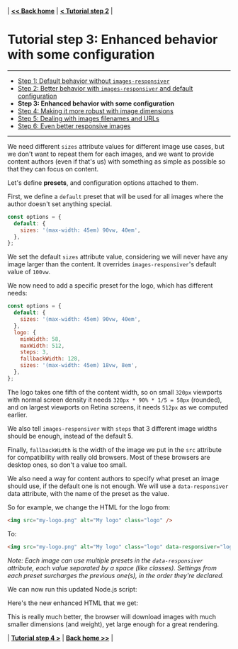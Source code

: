 | **[<< Back home](/images-responsiver/#documentation)** | **[< Tutorial step 2](/images-responsiver/tutorial-02-images-responsiver-default.html)** |

# Tutorial step 3: Enhanced behavior with some configuration

----

- [Step 1: Default behavior without `images-responsiver`](https://nhoizey.github.io/images-responsiver/tutorial-01-without-images-responsiver.html)
- [Step 2: Better behavior with `images-responsiver` and default configuration](https://nhoizey.github.io/images-responsiver/tutorial-02-images-responsiver-default.html)
- **Step 3: Enhanced behavior with some configuration**
- [Step 4: Making it more robust with image dimensions](https://nhoizey.github.io/images-responsiver/tutorial-04-images-dimensions.html)
- [Step 5: Dealing with images filenames and URLs](https://nhoizey.github.io/images-responsiver/tutorial-05-images-urls.html)
- [Step 6: Even better responsive images](https://nhoizey.github.io/images-responsiver/tutorial-06-even-better-responsive-images.html)

----

We need different `sizes` attribute values for different image use cases, but we don't want to repeat them for each images, and we want to provide content authors (even if that's us) with something as simple as possible so that they can focus on content.

Let's define **presets**, and configuration options attached to them.

First, we define a `default` preset that will be used for all images where the author doesn't set anything special.

```javascript
const options = {
  default: {
    sizes: '(max-width: 45em) 90vw, 40em',
  },
};
```

We set the default `sizes` attribute value, considering we will never have any image larger than the content. It overrides `images-responsiver`'s default value of `100vw`.

We now need to add a specific preset for the logo, which has different needs:

```javascript
const options = {
  default: {
    sizes: '(max-width: 45em) 90vw, 40em',
  },
  logo: {
    minWidth: 58,
    maxWidth: 512,
    steps: 3,
    fallbackWidth: 128,
    sizes: '(max-width: 45em) 18vw, 8em',
  },
};
```

The logo takes one fifth of the content width, so on small `320px` viewports with normal screen density it needs `320px * 90% * 1/5 = 58px` (rounded), and on largest viewports on Retina screens, it needs `512px` as we computed earlier.

We also tell `images-responsiver` with `steps` that 3 different image widths should be enough, instead of the default 5.

Finally, `fallbackWidth` is the width of the image we put in the `src` attribute for compatibility with really old browsers. Most of these browsers are desktop ones, so don't a value too small.

We also need a way for content authors to specify what preset an image should use, if the default one is not enough. We will use a `data-responsiver` data attribute, with the name of the preset as the value.

So for example, we change the HTML for the logo from:

```html
<img src="my-logo.png" alt="My logo" class="logo" />
```

To:

```html
<img src="my-logo.png" alt="My logo" class="logo" data-responsiver="logo" />
```

_Note: Each image can use multiple presets in the `data-responsiver` attribute, each value separated by a space (like classes). Settings from each preset surcharges the previous one(s), in the order they're declared._

We can now run this updated Node.js script:

<script src="https://gist-it.appspot.com/github/nhoizey/images-responsiver/raw/master/docs/examples/03-images-responsiver-simple-configuration/run.js?footer=minimal"></script>

Here's the new enhanced HTML that we get:

<script src="https://gist-it.appspot.com/github/nhoizey/images-responsiver/raw/master/docs/examples/03-images-responsiver-simple-configuration/page-enhanced.html?footer=minimal"></script>

This is really much better, the browser will download images with much smaller dimensions (and weight), yet large enough for a great rendering.

| **[Tutorial step 4 >](/images-responsiver/tutorial-04-images-dimensions.html)** | **[Back home >>](/images-responsiver/#documentation)** |
